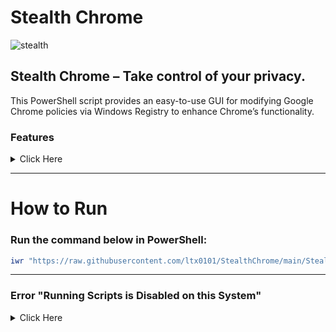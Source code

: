 # Stealth Chrome
![stealth](https://github.com/user-attachments/assets/3c09bc61-aa3a-40f3-9644-6d6519001a7d)

## Stealth Chrome – Take control of your privacy.
This PowerShell script provides an easy-to-use GUI for modifying Google Chrome policies via Windows Registry to enhance Chrome’s functionality.

### Features
 <details>
<summary> Click Here </summary>

- **Enable Hardware Acceleration**  
   Uses GPU acceleration to improve performance.
- **Disable Network Prediction**  
   Prevents Chrome from preloading pages and DNS queries to save bandwidth and enhance privacy.
- **Disable Tab Freezing**  
   Prevents inactive tabs from being automatically suspended to save memory.
- **Disable Memory Saver Mode**  
   Keeps all tabs active instead of reducing memory usage by suspending unused ones.
- **Disable Chrome Cleanup Tool**  
   Disables Chrome’s built-in tool for scanning and removing harmful software.
- **Disable Safe Browsing**  
   Turns off Google’s phishing and malware protection.
- **Disable Content Suggestions on New Tab Page**  
   Stops Chrome from showing recommended articles.
- **Disable Metrics and Data Collection**  
   Prevents Chrome from sending anonymized data and usage statistics to Google.
- **Disable Password Leak Detection**  
   Stops Chrome from alerting you about compromised passwords.
- **Disable Cloud Reporting**  
   Prevents device event reports from being sent to Google.
- **Disable Third-Party Cookies**  
   Blocks websites from using third-party cookies for tracking.
- **Enable Do Not Track**  
   Sends a request to websites asking them not to track your browsing.
- **Disable Device Activity and System Reporting**  
   Prevents Chrome from logging and reporting device information, such as network events, system status, app usage, and more.
- **Set DNS Over HTTPS Mode**  
   Ensures secure DNS queries for private browsing.
</details>

---

# How to Run


### Run the command below in PowerShell:
```ps1
iwr "https://raw.githubusercontent.com/ltx0101/StealthChrome/main/StealthChrome.ps1" -OutFile "StealthChrome.ps1"; .\StealthChrome.ps1
```

---

### Error "Running Scripts is Disabled on this System"
<details>
<summary> Click Here </summary>

### Run this command in PowerShell:

```ps1
Set-ExecutionPolicy -ExecutionPolicy RemoteSigned
```
</details>

